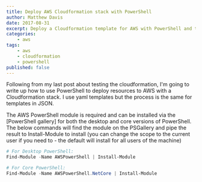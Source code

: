 ```yaml
---
title: Deploy AWS Cloudformation stack with PowerShell
author: Matthew Davis
date: 2017-08-31
excerpt: Deploy a Cloudformation template for AWS with PowerShell and the AWS module
categories: 
    - aws
tags:
    - aws
    - cloudformation
    - powershell
published: false
---
```


Following from my last post about testing the cloudformation, I'm going to write up how to use PowerShell to deploy resources to AWS with a Cloudformation stack.
I use yaml templates but the process is the same for templates in JSON.

The AWS PowerShell module is required and can be installed via the [PowerShell gallery] for both the desktop and core versions of PowerShell.
The below commands will find the module on the PSGallery and pipe the result to Install-Module to install (you can change the scope to the current user if you need to - the default will install for all users of the machine)

```powershell
# For Desktop PowerShell:
Find-Module -Name AWSPowerShell | Install-Module

# For Core PowerShell:
Find-Module -Name AWSPowerShell.NetCore | Install-Module
```


[PowerShell galler]: https://www.powershellgallery.com/api/v2/
